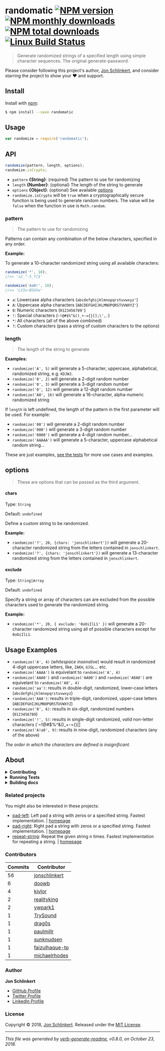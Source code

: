 # randomatic [![NPM version](https://img.shields.io/npm/v/randomatic.svg?style=flat)](https://www.npmjs.com/package/randomatic) [![NPM monthly downloads](https://img.shields.io/npm/dm/randomatic.svg?style=flat)](https://npmjs.org/package/randomatic) [![NPM total downloads](https://img.shields.io/npm/dt/randomatic.svg?style=flat)](https://npmjs.org/package/randomatic) [![Linux Build Status](https://img.shields.io/travis/jonschlinkert/randomatic.svg?style=flat&label=Travis)](https://travis-ci.org/jonschlinkert/randomatic)

> Generate randomized strings of a specified length using simple character sequences. The original generate-password.

Please consider following this project's author, [Jon Schlinkert](https://github.com/jonschlinkert), and consider starring the project to show your :heart: and support.

## Install

Install with [npm](https://www.npmjs.com/):

```sh
$ npm install --save randomatic
```

## Usage

```js
var randomize = require('randomatic');
```

## API

```js
randomize(pattern, length, options);
randomize.isCrypto;
```

* `pattern` **{String}**: (required) The pattern to use for randomizing
* `length` **{Number}**: (optional) The length of the string to generate
* `options` **{Object}**: (optional) See available [options](#options)
* `randomize.isCrypto` will be `true` when a cryptographically secure function is being used to generate random numbers. The value will be `false` when the function in use is `Math.random`.

### pattern

> The pattern to use for randomizing

Patterns can contain any combination of the below characters, specified in any order.

**Example:**

To generate a 10-character randomized string using all available characters:

```js
randomize('*', 10);
//=> 'x2_^-5_T[$'

randomize('Aa0!', 10);
//=> 'LV3u~BSGhw'
```

* `a`: Lowercase alpha characters (`abcdefghijklmnopqrstuvwxyz'`)
* `A`: Uppercase alpha characters (`ABCDEFGHIJKLMNOPQRSTUVWXYZ'`)
* `0`: Numeric characters (`0123456789'`)
* `!`: Special characters (`~!@#$%^&()_+-={}[];\',.`)
* `*`: All characters (all of the above combined)
* `?`: Custom characters (pass a string of custom characters to the options)

### length

> The length of the string to generate

**Examples:**

* `randomize('A', 5)` will generate a 5-character, uppercase, alphabetical, randomized string, e.g. `KDJWJ`.
* `randomize('0', 2)` will generate a 2-digit random number
* `randomize('0', 3)` will generate a 3-digit random number
* `randomize('0', 12)` will generate a 12-digit random number
* `randomize('A0', 16)` will generate a 16-character, alpha-numeric randomized string

If `length` is left undefined, the length of the pattern in the first parameter will be used. For example:

* `randomize('00')` will generate a 2-digit random number
* `randomize('000')` will generate a 3-digit random number
* `randomize('0000')` will generate a 4-digit random number...
* `randomize('AAAAA')` will generate a 5-character, uppercase alphabetical random string...

These are just examples, [see the tests](./test.js) for more use cases and examples.

## options

> These are options that can be passed as the third argument.

#### chars

Type: `String`

Default: `undefined`

Define a custom string to be randomized.

**Example:**

* `randomize('?', 20, {chars: 'jonschlinkert'})` will generate a 20-character randomized string from the letters contained in `jonschlinkert`.
* `randomize('?', {chars: 'jonschlinkert'})` will generate a 13-character randomized string from the letters contained in `jonschlinkert`.

#### exclude

Type: `String|Array`

Default: `undefined`

Specify a string or array of characters can are excluded from the possible characters used to generate the randomized string.

**Example:**

* `randomize('*', 20, { exclude: '0oOiIlL1' })` will generate a 20-character randomized string using all of possible characters except for `0oOiIlL1`.

## Usage Examples

* `randomize('A', 4)` (_whitespace insenstive_) would result in randomized 4-digit uppercase letters, like, `ZAKH`, `UJSL`... etc.
* `randomize('AAAA')` is equivelant to `randomize('A', 4)`
* `randomize('AAA0')` and `randomize('AA00')` and `randomize('A0A0')` are equivelant to `randomize('A0', 4)`
* `randomize('aa')`: results in double-digit, randomized, lower-case letters (`abcdefghijklmnopqrstuvwxyz`)
* `randomize('AAA')`: results in triple-digit, randomized, upper-case letters (`ABCDEFGHIJKLMNOPQRSTUVWXYZ`)
* `randomize('0', 6)`: results in six-digit, randomized numbers (`0123456789`)
* `randomize('!', 5)`: results in single-digit randomized, _valid_ non-letter characters (`~!@#$%^&()_+-={}[]
* `randomize('A!a0', 9)`: results in nine-digit, randomized characters (any of the above)

_The order in which the characters are defined is insignificant._

## About

<details>
<summary><strong>Contributing</strong></summary>

Pull requests and stars are always welcome. For bugs and feature requests, [please create an issue](../../issues/new).

</details>

<details>
<summary><strong>Running Tests</strong></summary>

Running and reviewing unit tests is a great way to get familiarized with a library and its API. You can install dependencies and run tests with the following command:

```sh
$ npm install && npm test
```

</details>

<details>
<summary><strong>Building docs</strong></summary>

_(This project's readme.md is generated by [verb](https://github.com/verbose/verb-generate-readme), please don't edit the readme directly. Any changes to the readme must be made in the [.verb.md](.verb.md) readme template.)_

To generate the readme, run the following command:

```sh
$ npm install -g verbose/verb#dev verb-generate-readme && verb
```

</details>

### Related projects

You might also be interested in these projects:

* [pad-left](https://www.npmjs.com/package/pad-left): Left pad a string with zeros or a specified string. Fastest implementation. | [homepage](https://github.com/jonschlinkert/pad-left "Left pad a string with zeros or a specified string. Fastest implementation.")
* [pad-right](https://www.npmjs.com/package/pad-right): Right pad a string with zeros or a specified string. Fastest implementation. | [homepage](https://github.com/jonschlinkert/pad-right "Right pad a string with zeros or a specified string. Fastest implementation.")
* [repeat-string](https://www.npmjs.com/package/repeat-string): Repeat the given string n times. Fastest implementation for repeating a string. | [homepage](https://github.com/jonschlinkert/repeat-string "Repeat the given string n times. Fastest implementation for repeating a string.")

### Contributors

| **Commits** | **Contributor** |  
| --- | --- |  
| 56 | [jonschlinkert](https://github.com/jonschlinkert) |  
| 6  | [doowb](https://github.com/doowb) |  
| 4  | [kivlor](https://github.com/kivlor) |  
| 2  | [realityking](https://github.com/realityking) |  
| 2  | [ywpark1](https://github.com/ywpark1) |  
| 1  | [TrySound](https://github.com/TrySound) |  
| 1  | [drag0s](https://github.com/drag0s) |  
| 1  | [paulmillr](https://github.com/paulmillr) |  
| 1  | [sunknudsen](https://github.com/sunknudsen) |  
| 1  | [faizulhaque-tp](https://github.com/faizulhaque-tp) |  
| 1  | [michaelrhodes](https://github.com/michaelrhodes) |  

### Author

**Jon Schlinkert**

* [GitHub Profile](https://github.com/jonschlinkert)
* [Twitter Profile](https://twitter.com/jonschlinkert)
* [LinkedIn Profile](https://linkedin.com/in/jonschlinkert)

### License

Copyright © 2018, [Jon Schlinkert](https://github.com/jonschlinkert).
Released under the [MIT License](LICENSE).

***

_This file was generated by [verb-generate-readme](https://github.com/verbose/verb-generate-readme), v0.8.0, on October 23, 2018._